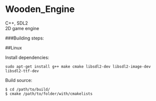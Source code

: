 Wooden_Engine
=============
C++, SDL2
<br>2D game engine

###Building steps:

##Linux

Install dependencies:
```
sudo apt-get install g++ make cmake libsdl2-dev libsdl2-image-dev libsdl2-ttf-dev 
```
Build source:
```
$ cd /path/to/build/
$ cmake /path/to/folder/with/cmakelists
```